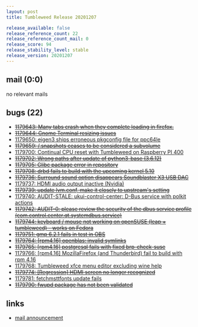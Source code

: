 ```yaml
---
layout: post
title: Tumbleweed Release 20201207

release_available: false
release_reference_count: 22
release_reference_count_mail: 0
release_score: 94
release_stability_level: stable
release_version: 20201207
---
```


## mail (0:0)

no relevant mails

## bugs (22)

<!--more-->

- ~~[1179643: Many tabs crash when they complete loading in firefox.](https://bugzilla.opensuse.org/show_bug.cgi?id=1179643)~~
- ~~[1179644: Gnome Terminal resizing issues](https://bugzilla.opensuse.org/show_bug.cgi?id=1179644)~~
- [1179650: eigen3 ships erroneous pkgconfig file for ppc64le](https://bugzilla.opensuse.org/show_bug.cgi?id=1179650)
- ~~[1179659: /.snapshots ceases to be considered a subvolume](https://bugzilla.opensuse.org/show_bug.cgi?id=1179659)~~
- [1179700: Continual CPU reset  with Tumbleweed on Raspberry PI 400](https://bugzilla.opensuse.org/show_bug.cgi?id=1179700)
- ~~[1179702: Wrong paths after update of python3-base (3.6.12)](https://bugzilla.opensuse.org/show_bug.cgi?id=1179702)~~
- ~~[1179705: Glibc package error in repository](https://bugzilla.opensuse.org/show_bug.cgi?id=1179705)~~
- ~~[1179708: drbd fails to build with the upcoming kernel 5.10](https://bugzilla.opensuse.org/show_bug.cgi?id=1179708)~~
- ~~[1179736: Surround sound option disappears Soundblaster X3 USB DAC](https://bugzilla.opensuse.org/show_bug.cgi?id=1179736)~~
- [1179737: HDMI audio output inactive (Nvidia)](https://bugzilla.opensuse.org/show_bug.cgi?id=1179737)
- ~~[1179739: update lvm.conf, make it closely to upstream's setting](https://bugzilla.opensuse.org/show_bug.cgi?id=1179739)~~
- [1179740: AUDIT-STALE: ukui-control-center: D-Bus service with polkit actions](https://bugzilla.opensuse.org/show_bug.cgi?id=1179740)
- ~~[1179742: AUDIT-0: please review the security of the dbus service profile (com.control.center.qt.systemdbus.service)](https://bugzilla.opensuse.org/show_bug.cgi?id=1179742)~~
- ~~[1179744: keyboard / mouse not working on openSUSE (leap + tumbleweed) - works on Fedora](https://bugzilla.opensuse.org/show_bug.cgi?id=1179744)~~
- ~~[1179751: gmp 6.2.1 fails in test in OBS](https://bugzilla.opensuse.org/show_bug.cgi?id=1179751)~~
- ~~[1179764: \[rpm4.16\] openblas: invalid symlinks](https://bugzilla.opensuse.org/show_bug.cgi?id=1179764)~~
- ~~[1179765: \[rpm4.16\] postgresql fails with fixed brp-check-suse](https://bugzilla.opensuse.org/show_bug.cgi?id=1179765)~~
- [1179766: \[rpm4.16\] MozillaFirefox (and Thunderbird) fail to build with rpm 4.16](https://bugzilla.opensuse.org/show_bug.cgi?id=1179766)
- [1179768: Tumbleweed xfce menu editor excluding wine help](https://bugzilla.opensuse.org/show_bug.cgi?id=1179768)
- ~~[1179774: \[Regression\] HDMI screen no longer recognized](https://bugzilla.opensuse.org/show_bug.cgi?id=1179774)~~
- [1179781: fetchmsttfonts update fails](https://bugzilla.opensuse.org/show_bug.cgi?id=1179781)
- ~~[1179790: fwupd package has not been validated](https://bugzilla.opensuse.org/show_bug.cgi?id=1179790)~~



## links

- [mail announcement](https://github.com/boombatower/tumbleweed-review/issues/10)
